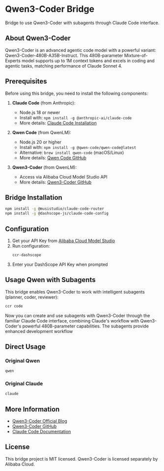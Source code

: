 # Qwen3-Coder Bridge

Bridge to use Qwen3-Coder with subagents through Claude Code interface.

## About Qwen3-Coder

Qwen3-Coder is an advanced agentic code model with a powerful variant: Qwen3-Coder-480B-A35B-Instruct. This 480B-parameter Mixture-of-Experts model supports up to 1M context tokens and excels in coding and agentic tasks, matching performance of Claude Sonnet 4.

## Prerequisites

Before using this bridge, you need to install the following components:

1. **Claude Code** (from Anthropic):
   - Node.js 18 or newer
   - Install with: `npm install -g @anthropic-ai/claude-code`
   - More details: [Claude Code Installation](https://docs.anthropic.com/en/docs/claude-code/overview#install-and-authenticate)

2. **Qwen Code** (from QwenLM):
   - Node.js 20 or higher
   - Install with: `npm install -g @qwen-code/qwen-code@latest`
   - Alternative: `brew install qwen-code` (macOS/Linux)
   - More details: [Qwen Code GitHub](https://github.com/QwenLM/qwen-code)

3. **Qwen3-Coder** (from QwenLM):
   - Access via Alibaba Cloud Model Studio API
   - More details: [Qwen3-Coder GitHub](https://github.com/QwenLM/Qwen3-Coder)

## Bridge Installation

```bash
npm install -g @musistudio/claude-code-router
npm install -g @dashscope-js/claude-code-config
```

## Configuration

1. Get your API Key from [Alibaba Cloud Model Studio](https://modelstudio.console.alibabacloud.com)
2. Run configuration:
   ```bash
   ccr-dashscope
   ```
3. Enter your DashScope API Key when prompted

## Usage Qwen with Subagents

This bridge enables Qwen3-Coder to work with intelligent subagents (planner, coder, reviewer):

```bash
ccr code
```
  Now you can create and use subagents with Qwen3-Coder through the familiar Claude Code
  interface, combining Claude's workflow with Qwen3-Coder's powerful 480B-parameter
  capabilities. The subagents provide enhanced development workflow


## Direct Usage

### Original Qwen
```bash
qwen
```

### Original Claude
```bash
claude
```

## More Information

- [Qwen3-Coder Official Blog](https://qwenlm.github.io/blog/qwen3-coder/)
- [Qwen3-Coder GitHub](https://github.com/QwenLM/Qwen3-Coder)
- [Claude Code Documentation](https://docs.anthropic.com/en/docs/claude-code/overview)

## License

This bridge project is MIT licensed. Qwen3-Coder is licensed separately by Alibaba Cloud.

